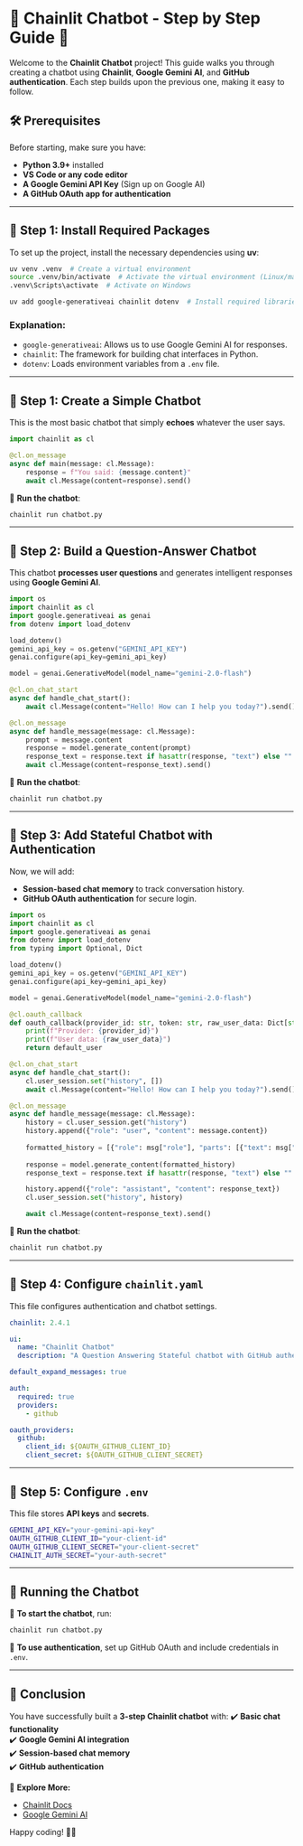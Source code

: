 # 🌟 Chainlit Chatbot - Step by Step Guide 🚀

Welcome to the **Chainlit Chatbot** project! This guide walks you through creating a chatbot using **Chainlit**, **Google Gemini AI**, and **GitHub authentication**. Each step builds upon the previous one, making it easy to follow.

## 🛠️ Prerequisites  

Before starting, make sure you have:

- **Python 3.9+** installed  
- **VS Code or any code editor**  
- **A Google Gemini API Key** (Sign up on Google AI)  
- **A GitHub OAuth app for authentication**  

---

## 🔧 Step 1: Install Required Packages  

To set up the project, install the necessary dependencies using **uv**:

```sh
uv venv .venv  # Create a virtual environment
source .venv/bin/activate  # Activate the virtual environment (Linux/macOS)
.venv\Scripts\activate  # Activate on Windows

uv add google-generativeai chainlit dotenv  # Install required libraries
```

### Explanation:
- `google-generativeai`: Allows us to use Google Gemini AI for responses.  
- `chainlit`: The framework for building chat interfaces in Python.  
- `dotenv`: Loads environment variables from a `.env` file.  

---

## 🔹 Step 1: Create a Simple Chatbot  

This is the most basic chatbot that simply **echoes** whatever the user says.

```python
import chainlit as cl

@cl.on_message
async def main(message: cl.Message):
    response = f"You said: {message.content}"
    await cl.Message(content=response).send()
```

📌 **Run the chatbot**:  
```sh
chainlit run chatbot.py
```

---

## 🔹 Step 2: Build a Question-Answer Chatbot  

This chatbot **processes user questions** and generates intelligent responses using **Google Gemini AI**.

```python
import os
import chainlit as cl
import google.generativeai as genai
from dotenv import load_dotenv

load_dotenv()
gemini_api_key = os.getenv("GEMINI_API_KEY")
genai.configure(api_key=gemini_api_key)

model = genai.GenerativeModel(model_name="gemini-2.0-flash")

@cl.on_chat_start
async def handle_chat_start():
    await cl.Message(content="Hello! How can I help you today?").send()

@cl.on_message
async def handle_message(message: cl.Message):
    prompt = message.content
    response = model.generate_content(prompt)
    response_text = response.text if hasattr(response, "text") else ""
    await cl.Message(content=response_text).send()
```

📌 **Run the chatbot**:  
```sh
chainlit run chatbot.py
```

---

## 🔹 Step 3: Add Stateful Chatbot with Authentication  

Now, we will add:
- **Session-based chat memory** to track conversation history.  
- **GitHub OAuth authentication** for secure login.  

```python
import os
import chainlit as cl
import google.generativeai as genai
from dotenv import load_dotenv
from typing import Optional, Dict

load_dotenv()
gemini_api_key = os.getenv("GEMINI_API_KEY")
genai.configure(api_key=gemini_api_key)

model = genai.GenerativeModel(model_name="gemini-2.0-flash")

@cl.oauth_callback
def oauth_callback(provider_id: str, token: str, raw_user_data: Dict[str, str], default_user: cl.User) -> Optional[cl.User]:
    print(f"Provider: {provider_id}")
    print(f"User data: {raw_user_data}")
    return default_user

@cl.on_chat_start
async def handle_chat_start():
    cl.user_session.set("history", [])
    await cl.Message(content="Hello! How can I help you today?").send()

@cl.on_message
async def handle_message(message: cl.Message):
    history = cl.user_session.get("history")
    history.append({"role": "user", "content": message.content})
    
    formatted_history = [{"role": msg["role"], "parts": [{"text": msg["content"]}]} for msg in history]
    
    response = model.generate_content(formatted_history)
    response_text = response.text if hasattr(response, "text") else ""

    history.append({"role": "assistant", "content": response_text})
    cl.user_session.set("history", history)

    await cl.Message(content=response_text).send()
```

📌 **Run the chatbot**:  
```sh
chainlit run chatbot.py
```

---

## 📜 Step 4: Configure `chainlit.yaml`  

This file configures authentication and chatbot settings.

```yaml
chainlit: 2.4.1

ui:
  name: "Chainlit Chatbot"
  description: "A Question Answering Stateful chatbot with GitHub authentication."

default_expand_messages: true

auth:
  required: true
  providers: 
    - github

oauth_providers:
  github:
    client_id: ${OAUTH_GITHUB_CLIENT_ID}
    client_secret: ${OAUTH_GITHUB_CLIENT_SECRET}
```

---

## 🔐 Step 5: Configure `.env`  

This file stores **API keys** and **secrets**.

```sh
GEMINI_API_KEY="your-gemini-api-key"
OAUTH_GITHUB_CLIENT_ID="your-client-id"
OAUTH_GITHUB_CLIENT_SECRET="your-client-secret"
CHAINLIT_AUTH_SECRET="your-auth-secret"
```

---

## 🏃 Running the Chatbot  

📌 **To start the chatbot**, run:  
```sh
chainlit run chatbot.py
```

📌 **To use authentication**, set up GitHub OAuth and include credentials in `.env`.  

---

## 🎉 Conclusion  

You have successfully built a **3-step Chainlit chatbot** with:
✔️ **Basic chat functionality**  
✔️ **Google Gemini AI integration**  
✔️ **Session-based chat memory**  
✔️ **GitHub authentication**  

🔗 **Explore More:**  
- [Chainlit Docs](https://docs.chainlit.io/)  
- [Google Gemini AI](https://ai.google.dev/)  

Happy coding! 🚀✨  
